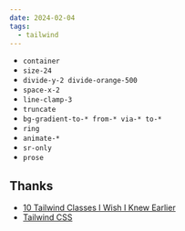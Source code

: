 ```yaml
---
date: 2024-02-04
tags:
  - tailwind
---
```


- `container`
- `size-24`
- `divide-y-2 divide-orange-500`
- `space-x-2`
- `line-clamp-3`
- `truncate`
- `bg-gradient-to-* from-* via-* to-*`
- `ring`
- `animate-*`
- `sr-only`
- `prose`

## Thanks

- [10 Tailwind Classes I Wish I Knew Earlier](https://www.youtube.com/watch?v=x1RJ5Q09PqM)
- [Tailwind CSS](https://tailwindcss.com/docs/animation)
